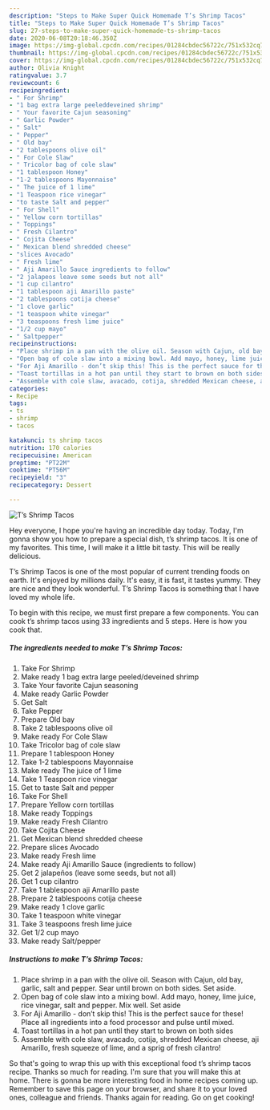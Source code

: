 ```yaml
---
description: "Steps to Make Super Quick Homemade T’s Shrimp Tacos"
title: "Steps to Make Super Quick Homemade T’s Shrimp Tacos"
slug: 27-steps-to-make-super-quick-homemade-ts-shrimp-tacos
date: 2020-06-08T20:18:46.350Z
image: https://img-global.cpcdn.com/recipes/01284cbdec56722c/751x532cq70/ts-shrimp-tacos-recipe-main-photo.jpg
thumbnail: https://img-global.cpcdn.com/recipes/01284cbdec56722c/751x532cq70/ts-shrimp-tacos-recipe-main-photo.jpg
cover: https://img-global.cpcdn.com/recipes/01284cbdec56722c/751x532cq70/ts-shrimp-tacos-recipe-main-photo.jpg
author: Olivia Knight
ratingvalue: 3.7
reviewcount: 6
recipeingredient:
- " For Shrimp"
- "1 bag extra large peeleddeveined shrimp"
- " Your favorite Cajun seasoning"
- " Garlic Powder"
- " Salt"
- " Pepper"
- " Old bay"
- "2 tablespoons olive oil"
- " For Cole Slaw"
- " Tricolor bag of cole slaw"
- "1 tablespoon Honey"
- "1-2 tablespoons Mayonnaise"
- " The juice of 1 lime"
- "1 Teaspoon rice vinegar"
- "to taste Salt and pepper"
- " For Shell"
- " Yellow corn tortillas"
- " Toppings"
- " Fresh Cilantro"
- " Cojita Cheese"
- " Mexican blend shredded cheese"
- "slices Avocado"
- " Fresh lime"
- " Aji Amarillo Sauce ingredients to follow"
- "2 jalapeos leave some seeds but not all"
- "1 cup cilantro"
- "1 tablespoon aji Amarillo paste"
- "2 tablespoons cotija cheese"
- "1 clove garlic"
- "1 teaspoon white vinegar"
- "3 teaspoons fresh lime juice"
- "1/2 cup mayo"
- " Saltpepper"
recipeinstructions:
- "Place shrimp in a pan with the olive oil. Season with Cajun, old bay, garlic, salt and pepper. Sear until brown on both sides. Set aside."
- "Open bag of cole slaw into a mixing bowl. Add mayo, honey, lime juice, rice vinegar, salt and pepper. Mix well. Set aside"
- "For Aji Amarillo - don’t skip this! This is the perfect sauce for these! Place all ingredients into a food processor and pulse until mixed."
- "Toast tortillas in a hot pan until they start to brown on both sides"
- "Assemble with cole slaw, avacado, cotija, shredded Mexican cheese, aji Amarillo, fresh squeeze of lime, and a sprig of fresh cilantro!"
categories:
- Recipe
tags:
- ts
- shrimp
- tacos

katakunci: ts shrimp tacos 
nutrition: 170 calories
recipecuisine: American
preptime: "PT22M"
cooktime: "PT56M"
recipeyield: "3"
recipecategory: Dessert

---
```



![T’s Shrimp Tacos](https://img-global.cpcdn.com/recipes/01284cbdec56722c/751x532cq70/ts-shrimp-tacos-recipe-main-photo.jpg)

Hey everyone, I hope you're having an incredible day today. Today, I'm gonna show you how to prepare a special dish, t’s shrimp tacos. It is one of my favorites. This time, I will make it a little bit tasty. This will be really delicious.

T’s Shrimp Tacos is one of the most popular of current trending foods on earth. It's enjoyed by millions daily. It's easy, it is fast, it tastes yummy. They are nice and they look wonderful. T’s Shrimp Tacos is something that I have loved my whole life.




To begin with this recipe, we must first prepare a few components. You can cook t’s shrimp tacos using 33 ingredients and 5 steps. Here is how you cook that.

<!--inarticleads1-->

##### The ingredients needed to make T’s Shrimp Tacos:

1. Take  For Shrimp
1. Make ready 1 bag extra large peeled/deveined shrimp
1. Take  Your favorite Cajun seasoning
1. Make ready  Garlic Powder
1. Get  Salt
1. Take  Pepper
1. Prepare  Old bay
1. Take 2 tablespoons olive oil
1. Make ready  For Cole Slaw
1. Take  Tricolor bag of cole slaw
1. Prepare 1 tablespoon Honey
1. Take 1-2 tablespoons Mayonnaise
1. Make ready  The juice of 1 lime
1. Take 1 Teaspoon rice vinegar
1. Get to taste Salt and pepper
1. Take  For Shell
1. Prepare  Yellow corn tortillas
1. Make ready  Toppings
1. Make ready  Fresh Cilantro
1. Take  Cojita Cheese
1. Get  Mexican blend shredded cheese
1. Prepare slices Avocado
1. Make ready  Fresh lime
1. Make ready  Aji Amarillo Sauce (ingredients to follow)
1. Get 2 jalapeños (leave some seeds, but not all)
1. Get 1 cup cilantro
1. Take 1 tablespoon aji Amarillo paste
1. Prepare 2 tablespoons cotija cheese
1. Make ready 1 clove garlic
1. Take 1 teaspoon white vinegar
1. Take 3 teaspoons fresh lime juice
1. Get 1/2 cup mayo
1. Make ready  Salt/pepper




<!--inarticleads2-->

##### Instructions to make T’s Shrimp Tacos:

1. Place shrimp in a pan with the olive oil. Season with Cajun, old bay, garlic, salt and pepper. Sear until brown on both sides. Set aside.
1. Open bag of cole slaw into a mixing bowl. Add mayo, honey, lime juice, rice vinegar, salt and pepper. Mix well. Set aside
1. For Aji Amarillo - don’t skip this! This is the perfect sauce for these! Place all ingredients into a food processor and pulse until mixed.
1. Toast tortillas in a hot pan until they start to brown on both sides
1. Assemble with cole slaw, avacado, cotija, shredded Mexican cheese, aji Amarillo, fresh squeeze of lime, and a sprig of fresh cilantro!




So that's going to wrap this up with this exceptional food t’s shrimp tacos recipe. Thanks so much for reading. I'm sure that you will make this at home. There is gonna be more interesting food in home recipes coming up. Remember to save this page on your browser, and share it to your loved ones, colleague and friends. Thanks again for reading. Go on get cooking!
